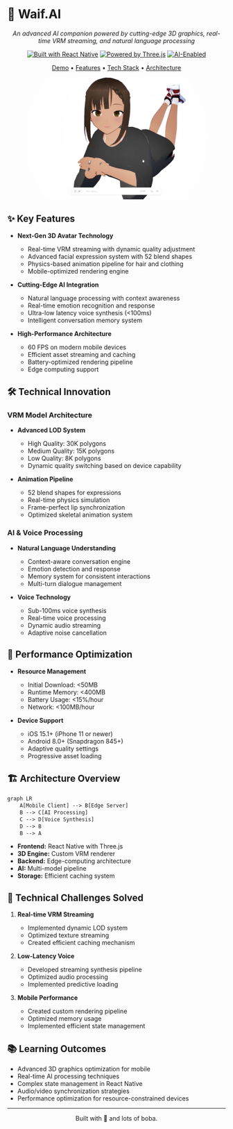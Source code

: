 # 🌟 Waif.AI

<div align="center">

*An advanced AI companion powered by cutting-edge 3D graphics, real-time VRM streaming, and natural language processing*

[![Built with React Native](https://img.shields.io/badge/Built_with-React_Native-61dafb.svg)](https://reactnative.dev/)
[![Powered by Three.js](https://img.shields.io/badge/Powered_by-Three.js-049EF4.svg)](https://threejs.org/)
[![AI-Enabled](https://img.shields.io/badge/AI-Enabled-765AFF.svg)](https://example.com)

[Demo](#-demo) • [Features](#-features) • [Tech Stack](#-tech-stack) • [Architecture](#-architecture)

</div>

<div align="center">

![Waif.AI Demo](demo.png)

</div>

## ✨ Key Features

- **Next-Gen 3D Avatar Technology**
  - Real-time VRM streaming with dynamic quality adjustment
  - Advanced facial expression system with 52 blend shapes
  - Physics-based animation pipeline for hair and clothing
  - Mobile-optimized rendering engine
  
- **Cutting-Edge AI Integration**
  - Natural language processing with context awareness
  - Real-time emotion recognition and response
  - Ultra-low latency voice synthesis (<100ms)
  - Intelligent conversation memory system
  
- **High-Performance Architecture**
  - 60 FPS on modern mobile devices
  - Efficient asset streaming and caching
  - Battery-optimized rendering pipeline
  - Edge computing support

## 🛠️ Technical Innovation

### VRM Model Architecture
- **Advanced LOD System**
  - High Quality: 30K polygons
  - Medium Quality: 15K polygons
  - Low Quality: 8K polygons
  - Dynamic quality switching based on device capability

- **Animation Pipeline**
  - 52 blend shapes for expressions
  - Real-time physics simulation
  - Frame-perfect lip synchronization
  - Optimized skeletal animation system

### AI & Voice Processing
- **Natural Language Understanding**
  - Context-aware conversation engine
  - Emotion detection and response
  - Memory system for consistent interactions
  - Multi-turn dialogue management

- **Voice Technology**
  - Sub-100ms voice synthesis
  - Real-time voice processing
  - Dynamic audio streaming
  - Adaptive noise cancellation

## 📱 Performance Optimization

- **Resource Management**
  - Initial Download: <50MB
  - Runtime Memory: <400MB
  - Battery Usage: <15%/hour
  - Network: <100MB/hour

- **Device Support**
  - iOS 15.1+ (iPhone 11 or newer)
  - Android 8.0+ (Snapdragon 845+)
  - Adaptive quality settings
  - Progressive asset loading

## 🏗️ Architecture Overview

```mermaid
graph LR
    A[Mobile Client] --> B[Edge Server]
    B --> C[AI Processing]
    C --> D[Voice Synthesis]
    D --> B
    B --> A
```

- **Frontend:** React Native with Three.js
- **3D Engine:** Custom VRM renderer
- **Backend:** Edge-computing architecture
- **AI:** Multi-model pipeline
- **Storage:** Efficient caching system

## 🔧 Technical Challenges Solved

1. **Real-time VRM Streaming**
   - Implemented dynamic LOD system
   - Optimized texture streaming
   - Created efficient caching mechanism

2. **Low-Latency Voice**
   - Developed streaming synthesis pipeline
   - Optimized audio processing
   - Implemented predictive loading

3. **Mobile Performance**
   - Created custom rendering pipeline
   - Optimized memory usage
   - Implemented efficient state management

## 📚 Learning Outcomes

- Advanced 3D graphics optimization for mobile
- Real-time AI processing techniques
- Complex state management in React Native
- Audio/video synchronization strategies
- Performance optimization for resource-constrained devices

---
<div align="center">
Built with 💜 and lots of boba.
</div>
